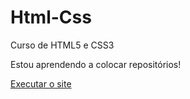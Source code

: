 # Html-Css
 Curso de HTML5 e CSS3

 Estou aprendendo a colocar repositórios!

<a href="https://valdirfernandes.github.io/Html-Css/desafio/index">Executar o site
